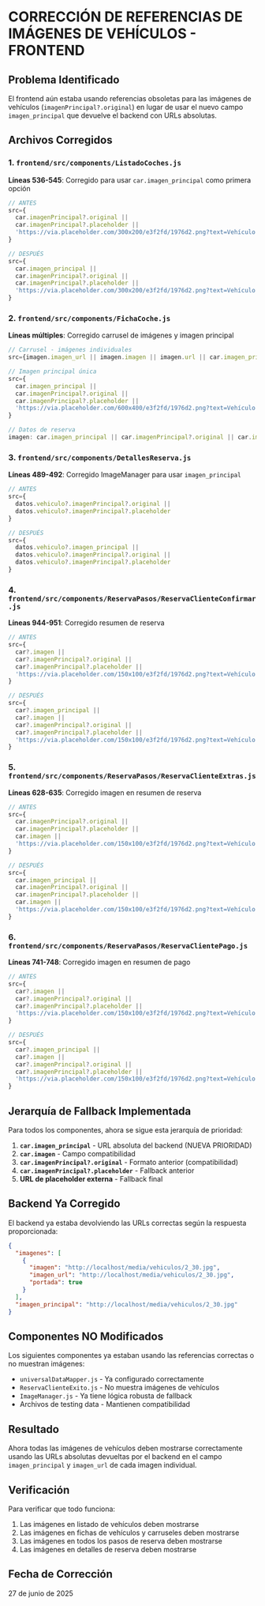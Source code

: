 # CORRECCIÓN DE REFERENCIAS DE IMÁGENES DE VEHÍCULOS - FRONTEND

## Problema Identificado

El frontend aún estaba usando referencias obsoletas para las imágenes de vehículos (`imagenPrincipal?.original`) en lugar de usar el nuevo campo `imagen_principal` que devuelve el backend con URLs absolutas.

## Archivos Corregidos

### 1. `frontend/src/components/ListadoCoches.js`

**Líneas 536-545**: Corregido para usar `car.imagen_principal` como primera opción

```javascript
// ANTES
src={
  car.imagenPrincipal?.original ||
  car.imagenPrincipal?.placeholder ||
  'https://via.placeholder.com/300x200/e3f2fd/1976d2.png?text=Vehículo'
}

// DESPUÉS
src={
  car.imagen_principal ||
  car.imagenPrincipal?.original ||
  car.imagenPrincipal?.placeholder ||
  'https://via.placeholder.com/300x200/e3f2fd/1976d2.png?text=Vehículo'
}
```

### 2. `frontend/src/components/FichaCoche.js`

**Líneas múltiples**: Corregido carrusel de imágenes y imagen principal

```javascript
// Carrusel - imágenes individuales
src={imagen.imagen_url || imagen.imagen || imagen.url || car.imagen_principal || car.imagenPrincipal?.placeholder}

// Imagen principal única
src={
  car.imagen_principal ||
  car.imagenPrincipal?.original ||
  car.imagenPrincipal?.placeholder ||
  'https://via.placeholder.com/600x400/e3f2fd/1976d2.png?text=Vehículo'
}

// Datos de reserva
imagen: car.imagen_principal || car.imagenPrincipal?.original || car.imagenPrincipal?.placeholder,
```

### 3. `frontend/src/components/DetallesReserva.js`

**Líneas 489-492**: Corregido ImageManager para usar `imagen_principal`

```javascript
// ANTES
src={
  datos.vehiculo?.imagenPrincipal?.original ||
  datos.vehiculo?.imagenPrincipal?.placeholder
}

// DESPUÉS
src={
  datos.vehiculo?.imagen_principal ||
  datos.vehiculo?.imagenPrincipal?.original ||
  datos.vehiculo?.imagenPrincipal?.placeholder
}
```

### 4. `frontend/src/components/ReservaPasos/ReservaClienteConfirmar.js`

**Líneas 944-951**: Corregido resumen de reserva

```javascript
// ANTES
src={
  car?.imagen ||
  car?.imagenPrincipal?.original ||
  car?.imagenPrincipal?.placeholder ||
  'https://via.placeholder.com/150x100/e3f2fd/1976d2.png?text=Vehículo'
}

// DESPUÉS
src={
  car?.imagen_principal ||
  car?.imagen ||
  car?.imagenPrincipal?.original ||
  car?.imagenPrincipal?.placeholder ||
  'https://via.placeholder.com/150x100/e3f2fd/1976d2.png?text=Vehículo'
}
```

### 5. `frontend/src/components/ReservaPasos/ReservaClienteExtras.js`

**Líneas 628-635**: Corregido imagen en resumen de reserva

```javascript
// ANTES
src={
  car.imagenPrincipal?.original ||
  car.imagenPrincipal?.placeholder ||
  car.imagen ||
  'https://via.placeholder.com/150x100/e3f2fd/1976d2.png?text=Vehículo'
}

// DESPUÉS
src={
  car.imagen_principal ||
  car.imagenPrincipal?.original ||
  car.imagenPrincipal?.placeholder ||
  car.imagen ||
  'https://via.placeholder.com/150x100/e3f2fd/1976d2.png?text=Vehículo'
}
```

### 6. `frontend/src/components/ReservaPasos/ReservaClientePago.js`

**Líneas 741-748**: Corregido imagen en resumen de pago

```javascript
// ANTES
src={
  car?.imagen ||
  car?.imagenPrincipal?.original ||
  car?.imagenPrincipal?.placeholder ||
  'https://via.placeholder.com/150x100/e3f2fd/1976d2.png?text=Vehículo'
}

// DESPUÉS
src={
  car?.imagen_principal ||
  car?.imagen ||
  car?.imagenPrincipal?.original ||
  car?.imagenPrincipal?.placeholder ||
  'https://via.placeholder.com/150x100/e3f2fd/1976d2.png?text=Vehículo'
}
```

## Jerarquía de Fallback Implementada

Para todos los componentes, ahora se sigue esta jerarquía de prioridad:

1. **`car.imagen_principal`** - URL absoluta del backend (NUEVA PRIORIDAD)
2. **`car.imagen`** - Campo compatibilidad
3. **`car.imagenPrincipal?.original`** - Formato anterior (compatibilidad)
4. **`car.imagenPrincipal?.placeholder`** - Fallback anterior
5. **URL de placeholder externa** - Fallback final

## Backend Ya Corregido

El backend ya estaba devolviendo las URLs correctas según la respuesta proporcionada:

```json
{
  "imagenes": [
    {
      "imagen": "http://localhost/media/vehiculos/2_30.jpg",
      "imagen_url": "http://localhost/media/vehiculos/2_30.jpg",
      "portada": true
    }
  ],
  "imagen_principal": "http://localhost/media/vehiculos/2_30.jpg"
}
```

## Componentes NO Modificados

Los siguientes componentes ya estaban usando las referencias correctas o no muestran imágenes:

- `universalDataMapper.js` - Ya configurado correctamente
- `ReservaClienteExito.js` - No muestra imágenes de vehículos
- `ImageManager.js` - Ya tiene lógica robusta de fallback
- Archivos de testing data - Mantienen compatibilidad

## Resultado

Ahora todas las imágenes de vehículos deben mostrarse correctamente usando las URLs absolutas devueltas por el backend en el campo `imagen_principal` y `imagen_url` de cada imagen individual.

## Verificación

Para verificar que todo funciona:

1. Las imágenes en listado de vehículos deben mostrarse
2. Las imágenes en fichas de vehículos y carruseles deben mostrarse
3. Las imágenes en todos los pasos de reserva deben mostrarse
4. Las imágenes en detalles de reserva deben mostrarse

## Fecha de Corrección

27 de junio de 2025
